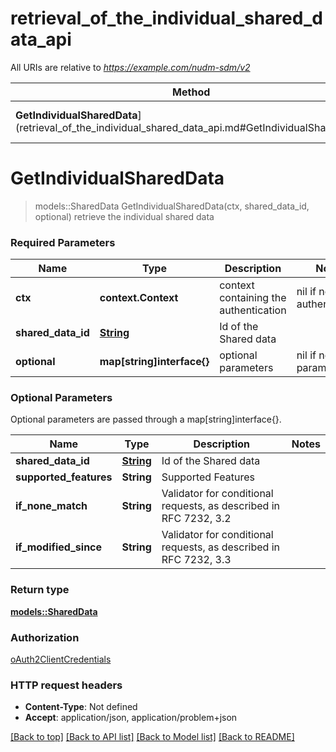 # retrieval_of_the_individual_shared_data_api

All URIs are relative to *https://example.com/nudm-sdm/v2*

Method | HTTP request | Description
------------- | ------------- | -------------
**GetIndividualSharedData**](retrieval_of_the_individual_shared_data_api.md#GetIndividualSharedData) | **GET** /shared-data/{sharedDataId} | retrieve the individual shared data


# **GetIndividualSharedData**
> models::SharedData GetIndividualSharedData(ctx, shared_data_id, optional)
retrieve the individual shared data

### Required Parameters

Name | Type | Description  | Notes
------------- | ------------- | ------------- | -------------
 **ctx** | **context.Context** | context containing the authentication | nil if no authentication
  **shared_data_id** | [**String**](String.md)| Id of the Shared data | 
 **optional** | **map[string]interface{}** | optional parameters | nil if no parameters

### Optional Parameters
Optional parameters are passed through a map[string]interface{}.

Name | Type | Description  | Notes
------------- | ------------- | ------------- | -------------
 **shared_data_id** | [**String**](String.md)| Id of the Shared data | 
 **supported_features** | **String**| Supported Features | 
 **if_none_match** | **String**| Validator for conditional requests, as described in RFC 7232, 3.2 | 
 **if_modified_since** | **String**| Validator for conditional requests, as described in RFC 7232, 3.3 | 

### Return type

[**models::SharedData**](SharedData.md)

### Authorization

[oAuth2ClientCredentials](../README.md#oAuth2ClientCredentials)

### HTTP request headers

 - **Content-Type**: Not defined
 - **Accept**: application/json, application/problem+json

[[Back to top]](#) [[Back to API list]](../README.md#documentation-for-api-endpoints) [[Back to Model list]](../README.md#documentation-for-models) [[Back to README]](../README.md)

